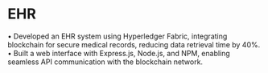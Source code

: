 # EHR
• Developed an EHR system using Hyperledger Fabric, integrating blockchain for secure medical records, reducing data retrieval time by 40%.  • Built a web interface with Express.js, Node.js, and NPM, enabling seamless API communication with the blockchain network.
